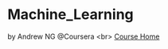 # Machine_Learning
by Andrew NG @Coursera \<br>
[Course Home](http://www.coursera.org/learn/machine-learning/home/welcome)
